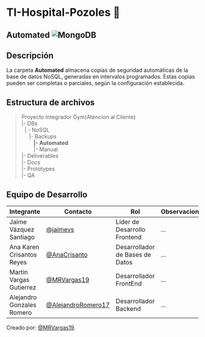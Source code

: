 # TI-Hospital-Pozoles 🏥
##  Automated ![MongoDB](https://img.shields.io/badge/MongoDB-%234ea94b.svg?style=for-the-badge&logo=mongodb&logoColor=white)
##  Descripción  
La carpeta **Automated** almacena copias de seguridad automáticas de la base de datos NoSQL, generadas en intervalos programados. Estas copias pueden ser completas o parciales, según la configuración establecida.

## Estructura de archivos 
>Proyecto Integrador Gym(Atencion al Cliente)<br>
>|- DBs<br>
>&nbsp;&nbsp;| - NoSQL<br>
>&nbsp;&nbsp; &nbsp;&nbsp;|- Backups<br>
>&nbsp;&nbsp; &nbsp;&nbsp; &nbsp;&nbsp;**|- Automated**<br>
>&nbsp;&nbsp; &nbsp;&nbsp; &nbsp;&nbsp;|- Manual<br>
>|- Deliverables<br>
>|- Docs<br>
>|- Prototypes<br>
>|- QA<br>

## Equipo de Desarrollo
|Integrante|Contacto|Rol|Observaciones|
|----------|--------|---|-------------|
|Jaime Vázquez Santiago|[@jaimevs](https://github.com/jaimevs)|Líder de Desarrollo Frontend|...|
|Ana Karen Crisantos Reyes|[@AnaCrisanto](https://github.com/AnaCrisanto)|Desarrollador de Bases de Datos|...|
|Martin Vargas Gutierrez|[@MRVargas19](https://github.com/MRVargas19)|Desarrollador FrontEnd|...|
|Alejandro Gonzales Romero|[@AlejandroRomero17](https://github.com/AlejandroRomero17)|Desarrollador Backend|...|

Creado por: [@MRVargas19](https://github.com/MRVargas19).
